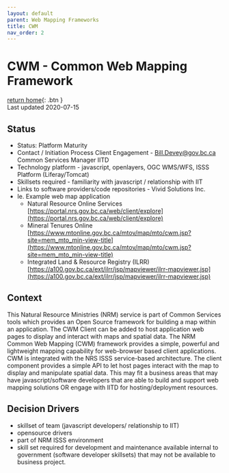 ```yaml
---
layout: default
parent: Web Mapping Frameworks
title: CWM
nav_order: 2
---
```

# CWM - Common Web Mapping Framework
[return home](/){: .btn }<br>
Last updated 2020-07-15

## Status

* Status: Platform Maturity
* Contact / Initiation Process	Client Engagement - [Bill.Devey@gov.bc.ca](mailto:Bill.Devey@gov.bc.ca) Common Services Manager IITD
* Technology platform - javascript, openlayers, OGC WMS/WFS, ISSS Platform (Liferay/Tomcat)
* Skillsets required - familiarity with javascript / relationship with IIT
* Links to software providers/code repositories - Vivid Solutions Inc.
* Ie. Example web map application  
  - Natural Resource Online Services [https://portal.nrs.gov.bc.ca/web/client/explore](https://portal.nrs.gov.bc.ca/web/client/explore)
  - Mineral Tenures Online [https://www.mtonline.gov.bc.ca/mtov/map/mto/cwm.jsp?site=mem_mto_min-view-title](https://www.mtonline.gov.bc.ca/mtov/map/mto/cwm.jsp?site=mem_mto_min-view-title)
  - Integrated Land & Resource Registry (ILRR) [https://a100.gov.bc.ca/ext/ilrr/jsp/mapviewer/ilrr-mapviewer.jsp](https://a100.gov.bc.ca/ext/ilrr/jsp/mapviewer/ilrr-mapviewer.jsp)

## Context

This Natural Resource Ministries (NRM) service is part of Common Services tools which provides an Open Source framework for building a map within an application.  The CWM Client can be added to host application web pages to display and interact with maps and spatial data. The NRM Common Web Mapping (CWM) framework provides a simple, powerful and lightweight mapping capability for web-browser based client applications. CWM is integrated with the NRS ISSS service-based architecture.  The client component provides a simple API to let host pages interact with the map to display and manipulate spatial data. This may fit a business areas that may have javascript/software developers that are able to build and support web mapping solutions OR engage with IITD for hosting/deployment resources.

## Decision Drivers

* skillset of team (javascript developers/ relationship to IIT)
* opensource drivers
* part of NRM ISSS environment
* skill set required for development and maintenance available internal to government (software developer skillsets) that may not be available to business project.

